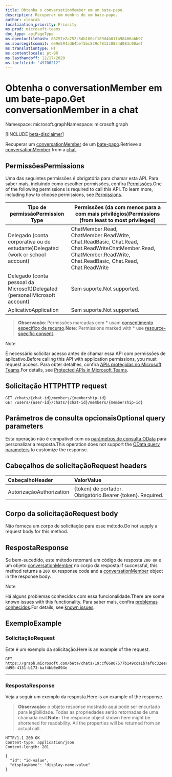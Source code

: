 ```yaml
---
title: Obtenha o conversationMember em um bate-papo.
description: Recuperar um membro de um bate-papo.
author: clearab
localization_priority: Priority
ms.prod: microsoft-teams
doc_type: apiPageType
ms.openlocfilehash: 86257e2a752c5db180cf189d4b01fb98406abb97
ms.sourcegitcommit: ee9e594ad64bef5bc839cf813c0854d083c00aef
ms.translationtype: HT
ms.contentlocale: pt-BR
ms.lasthandoff: 12/17/2020
ms.locfileid: "49706212"
---
```

# <a name="get-conversationmember-in-a-chat"></a><span data-ttu-id="d187d-103">Obtenha o conversationMember em um bate-papo.</span><span class="sxs-lookup"><span data-stu-id="d187d-103">Get conversationMember in a chat</span></span>

<span data-ttu-id="d187d-104">Namespace: microsoft.graph</span><span class="sxs-lookup"><span data-stu-id="d187d-104">Namespace: microsoft.graph</span></span>

[!INCLUDE [beta-disclaimer](../../includes/beta-disclaimer.md)]

<span data-ttu-id="d187d-105">Recuperar um [conversationMember](../resources/conversationmember.md) de um [bate-papo](../resources/chat.md).</span><span class="sxs-lookup"><span data-stu-id="d187d-105">Retrieve a [conversationMember](../resources/conversationmember.md) from a [chat](../resources/chat.md).</span></span>

## <a name="permissions"></a><span data-ttu-id="d187d-106">Permissões</span><span class="sxs-lookup"><span data-stu-id="d187d-106">Permissions</span></span>

<span data-ttu-id="d187d-p101">Uma das seguintes permissões é obrigatória para chamar esta API. Para saber mais, incluindo como escolher permissões, confira [Permissões](/graph/permissions-reference).</span><span class="sxs-lookup"><span data-stu-id="d187d-p101">One of the following permissions is required to call this API. To learn more, including how to choose permissions, see [Permissions](/graph/permissions-reference).</span></span>

|<span data-ttu-id="d187d-109">Tipo de permissão</span><span class="sxs-lookup"><span data-stu-id="d187d-109">Permission Type</span></span>|<span data-ttu-id="d187d-110">Permissões (da com menos para a com mais privilégios)</span><span class="sxs-lookup"><span data-stu-id="d187d-110">Permissions (from least to most privileged)</span></span>|
|---------|-------------|
|<span data-ttu-id="d187d-111">Delegado (conta corporativa ou de estudante)</span><span class="sxs-lookup"><span data-stu-id="d187d-111">Delegated (work or school account)</span></span>| <span data-ttu-id="d187d-112">ChatMember.Read, ChatMember.ReadWrite, Chat.ReadBasic, Chat.Read, Chat.ReadWrite</span><span class="sxs-lookup"><span data-stu-id="d187d-112">ChatMember.Read, ChatMember.ReadWrite, Chat.ReadBasic, Chat.Read, Chat.ReadWrite</span></span> |
|<span data-ttu-id="d187d-113">Delegado (conta pessoal da Microsoft)</span><span class="sxs-lookup"><span data-stu-id="d187d-113">Delegated (personal Microsoft account)</span></span>|<span data-ttu-id="d187d-114">Sem suporte.</span><span class="sxs-lookup"><span data-stu-id="d187d-114">Not supported.</span></span>|
|<span data-ttu-id="d187d-115">Aplicativo</span><span class="sxs-lookup"><span data-stu-id="d187d-115">Application</span></span>| <span data-ttu-id="d187d-116">Sem suporte.</span><span class="sxs-lookup"><span data-stu-id="d187d-116">Not supported.</span></span> |

> <span data-ttu-id="d187d-117">**Observação**: Permissões marcadas com \* usam [consentimento específico de recurso](https://aka.ms/teams-rsc).</span><span class="sxs-lookup"><span data-stu-id="d187d-117">**Note**: Permissions marked with \* use [resource-specific consent](https://aka.ms/teams-rsc).</span></span>

> [!NOTE]
> <span data-ttu-id="d187d-118">É necessário solicitar acesso antes de chamar essa API com permissões de aplicativo.</span><span class="sxs-lookup"><span data-stu-id="d187d-118">Before calling this API with application permissions, you must request access.</span></span> <span data-ttu-id="d187d-119">Para obter detalhes, confira [APIs protegidas no Microsoft Teams](/graph/teams-protected-apis).</span><span class="sxs-lookup"><span data-stu-id="d187d-119">For details, see [Protected APIs in Microsoft Teams](/graph/teams-protected-apis).</span></span>

## <a name="http-request"></a><span data-ttu-id="d187d-120">Solicitação HTTP</span><span class="sxs-lookup"><span data-stu-id="d187d-120">HTTP request</span></span>
<!-- { "blockType": "ignored" } -->
```http
GET /chats/{chat-id}/members/{membership-id}
GET /users/{user-id}/chats/{chat-id}/members/{membership-id}
```

## <a name="optional-query-parameters"></a><span data-ttu-id="d187d-121">Parâmetros de consulta opcionais</span><span class="sxs-lookup"><span data-stu-id="d187d-121">Optional query parameters</span></span>

<span data-ttu-id="d187d-122">Esta operação não é compatível com os [parâmetros de consulta OData](/graph/query-parameters) para personalizar a resposta.</span><span class="sxs-lookup"><span data-stu-id="d187d-122">This operation does not support the [OData query parameters](/graph/query-parameters) to customize the response.</span></span>

## <a name="request-headers"></a><span data-ttu-id="d187d-123">Cabeçalhos de solicitação</span><span class="sxs-lookup"><span data-stu-id="d187d-123">Request headers</span></span>

| <span data-ttu-id="d187d-124">Cabeçalho</span><span class="sxs-lookup"><span data-stu-id="d187d-124">Header</span></span>       | <span data-ttu-id="d187d-125">Valor</span><span class="sxs-lookup"><span data-stu-id="d187d-125">Value</span></span> |
|:---------------|:--------|
| <span data-ttu-id="d187d-126">Autorização</span><span class="sxs-lookup"><span data-stu-id="d187d-126">Authorization</span></span>  | <span data-ttu-id="d187d-p103">{token} de portador. Obrigatório.</span><span class="sxs-lookup"><span data-stu-id="d187d-p103">Bearer {token}. Required.</span></span>  |

## <a name="request-body"></a><span data-ttu-id="d187d-129">Corpo da solicitação</span><span class="sxs-lookup"><span data-stu-id="d187d-129">Request body</span></span>

<span data-ttu-id="d187d-130">Não forneça um corpo de solicitação para esse método.</span><span class="sxs-lookup"><span data-stu-id="d187d-130">Do not supply a request body for this method.</span></span>

## <a name="response"></a><span data-ttu-id="d187d-131">Resposta</span><span class="sxs-lookup"><span data-stu-id="d187d-131">Response</span></span>

<span data-ttu-id="d187d-132">Se bem-sucedido, este método retornará um código de resposta `200 OK` e um objeto [conversationMember](../resources/conversationmember.md) no corpo da resposta.</span><span class="sxs-lookup"><span data-stu-id="d187d-132">If successful, this method returns a `200 OK` response code and a [conversationMember](../resources/conversationmember.md) object in the response body.</span></span>

> [!NOTE]
> <span data-ttu-id="d187d-133">Há alguns problemas conhecidos com essa funcionalidade.</span><span class="sxs-lookup"><span data-stu-id="d187d-133">There are some known issues with this functionality.</span></span> <span data-ttu-id="d187d-134">Para saber mais, confira [problemas conhecidos](/graph/known-issues.md#missing-tenantid-for-chat-members).</span><span class="sxs-lookup"><span data-stu-id="d187d-134">For details, see [known issues](/graph/known-issues.md#missing-tenantid-for-chat-members).</span></span>

## <a name="example"></a><span data-ttu-id="d187d-135">Exemplo</span><span class="sxs-lookup"><span data-stu-id="d187d-135">Example</span></span>

### <a name="request"></a><span data-ttu-id="d187d-136">Solicitação</span><span class="sxs-lookup"><span data-stu-id="d187d-136">Request</span></span>

<span data-ttu-id="d187d-137">Este é um exemplo da solicitação.</span><span class="sxs-lookup"><span data-stu-id="d187d-137">Here is an example of the request.</span></span>

<!-- {
  "blockType": "request",
  "name": "get_conversation_member"
}-->
```msgraph-interactive
GET https://graph.microsoft.com/beta/chats/19:cf66807577b149cca1b7af0c32eec122@thread.v2/members/141c574c-dd90-4131-b173-baf4bb0e894e
```

---

### <a name="response"></a><span data-ttu-id="d187d-138">Resposta</span><span class="sxs-lookup"><span data-stu-id="d187d-138">Response</span></span>

<span data-ttu-id="d187d-139">Veja a seguir um exemplo da resposta.</span><span class="sxs-lookup"><span data-stu-id="d187d-139">Here is an example of the response.</span></span>

><span data-ttu-id="d187d-p105">**Observação:** o objeto response mostrado aqui pode ser encurtado para legibilidade. Todas as propriedades serão retornadas de uma chamada real.</span><span class="sxs-lookup"><span data-stu-id="d187d-p105">**Note:** The response object shown here might be shortened for readability. All the properties will be returned from an actual call.</span></span>
<!-- 
{
 "blockType": "response",
  "truncated": true,
  "name": "get_conversation_member",
  "@odata.type": "microsoft.graph.conversationMember"
} -->

```http
HTTP/1.1 200 OK
Content-type: application/json
Content-length: 201

{
  "id": "id-value",
  "displayName": "display-name-value"
}
```

<!-- uuid: 8fcb5dbc-d5aa-4681-8e31-b001d5168d79
2015-10-25 14:57:30 UTC -->
<!--
{
  "type": "#page.annotation",
  "description": "conversation: member get",
  "keywords": "",
  "section": "documentation",
  "tocPath": "",
  "suppressions": [
  ]
}
-->



